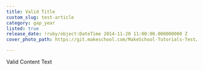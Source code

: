 ```yaml
---
title: Valid Title
custom_slug: test-article
category: gap_year
listed: true
release_date: !ruby/object:DateTime 2014-11-20 11:00:00.000000000 Z
cover_photo_path: https://git.makeschool.com/MakeSchool-Tutorials-Test/News_Tests/b25cd35f5829004b7e632e2d82954b0efb762eec//64f519bb-ed02-4a9e-9085-ce06e62b4dde/cover_photo.png

---
```

Valid Content Text